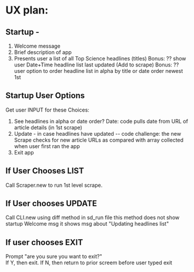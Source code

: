 # UX plan:

## Startup - 
   1. Welcome message
   2. Brief description of app
   3. Presents user a list of all Top Science headlines (titles)
     Bonus: ?? show user Date+Time headline list last updated (Add to scrape)
     Bonus:  ?? user option to order headline list 
             in alpha by title or date order newest 1st 

## Startup User Options

   Get user INPUT for these Choices:

   1. See headlines in alpha or date order?
        Date: code pulls date from URL of article details (in 1st scrape)
   2. Update - in case headlines have updated -- 
        code challenge: the new Scrape checks for new article URLs as compared 
        with array collected when user first ran the app
   3. Exit app

 
## If User Chooses LIST

   Call Scraper.new to run 1st level scrape.


## If User chooses UPDATE

   Call CLI.new using diff method in sd_run file
   this method does not show startup Welcome msg
   it shows msg about "Updating headlines list"

## If user chooses EXIT

   Prompt "are you sure you want to exit?"  
   If Y, then exit.  If N, then return to prior screem before user typed exit
